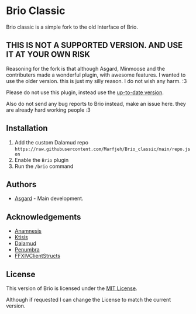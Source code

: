# Brio Classic
Brio classic is a simple fork to the old Interface of Brio.

## THIS IS NOT A SUPPORTED VERSION. AND USE IT AT YOUR OWN RISK
Reasoning for the fork is that although Asgard, Minmoose and the contributers made a wonderful plugin, with awesome features.
I wanted to use the older version. this is just my silly reason. I do not wish any harm. :3

Please do not use this plugin, instead use the [up-to-date version](https://github.com/Etheirys/Brio). 

Also do not send any bug reports to Brio instead, make an issue here. they are already hard working people :3

## Installation
1. Add the custom Dalamud repo `https://raw.githubusercontent.com/Marfjeh/Brio_classic/main/repo.json`
2. Enable the `Brio` plugin
3. Run the `/brio` command


## Authors
* [Asgard](https://github.com/AsgardXIV) - Main development.

## Acknowledgements
* [Anamnesis](https://github.com/imchillin/Anamnesis)
* [Ktisis](https://github.com/ktisis-tools/Ktisis)
* [Dalamud](https://github.com/goatcorp/Dalamud/)
* [Penumbra](https://github.com/xivdev/Penumbra)
* [FFXIVClientStructs](https://github.com/aers/FFXIVClientStructs)

## License
This version of Brio is licensed under the [MIT License](https://github.com/Marfjeh/Brio_classic/blob/main/LICENSE).

Although if requested I can change the License to match the current version.
